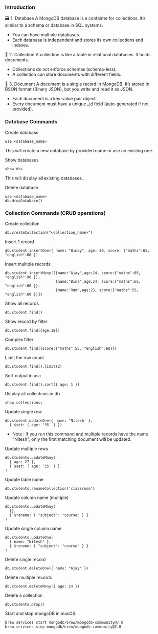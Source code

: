 ### Introduction
🗃️ 1. Database
A MongoDB database is a container for collections. It’s similar to a schema or database in SQL systems.<br/>
- You can have multiple databases.
- Each database is independent and stores its own collections and indexes.

📂 2. Collection
A collection is like a table in relational databases. It holds documents.
- Collections do not enforce schemas (schema-less).
- A collection can store documents with different fields.

📄 3. Document
A document is a single record in MongoDB. It’s stored in BSON format (Binary JSON), but you write and read it as JSON.
- Each document is a key-value pair object.
- Every document must have a unique _id field (auto-generated if not provided).

### Database Commands

Create database

```
use <database_name>
```
This will create a new database by provided name or use an existing one.

Show databases

```
show dbs
```
This will display all existing databases.

Delete database

```
use <database_name>
db.dropDatabase()
```

### Collection Commands (CRUD operations)

Create collection

```
db.createCollection("<collection_name>")
```

Insert 1 record

```
db.student.insertOne({ name: "Binay", age: 30, score: {"maths":65, "english":60 })
```
Insert multiple records

```
db.student.insertMany([{name:"Ajay",age:24, score:{"maths":85, "english":90 }},
                       {name:"Bina",age:24, score:{"maths":65, "english":60 }},
                       {name:"Ram",age:23, score:{"maths":55, "english":60 }}])
```
Show all records

```
db.student.find()
```

Show record by filter
```
db.student.find({age:18})
```

Complex filter

```
db.student.find({score:{"maths":55, "english":60}})
```

Limit the row count

```
db.student.find().limit(2)
```

Sort output in asc

```
db.student.find().sort({ age: 1 })
```

Display all collections in db
```
show collections;
```

Update single row

```
db.student.updateOne({ name: 'Nitesh' },
  { $set: { age: '35' } })
```
- Note : If you run this command and multiple records have the name "Nitesh", only the first matching document will be updated.

Update multiple rows

```
db.students.updateMany(
  { age: 27 },
  { $set: { age: '35' } }
)
```

Update table name

```
db.students.renameCollection('classroom')
```
Update column name (multiple)

```
db.students.updateMany(
  {},
  { $rename: { "subject": "course" } }
)
```

Update single column name

```
db.students.updateOne(
  { name: "Nitesh" },
  { $rename: { "subject": "course" } }
)
```
Delete single record

```
db.student.deleteOne({ name: "Ajay" })
```

Delete multiple records

```
db.student.deleteMany({ age: 24 })
```

Delete a collection
```
db.students.drop()
```


Start and stop mongoDB in macOS

```
brew services start mongodb/brew/mongodb-community@7.0
brew services stop mongodb/brew/mongodb-community@7.0
```
